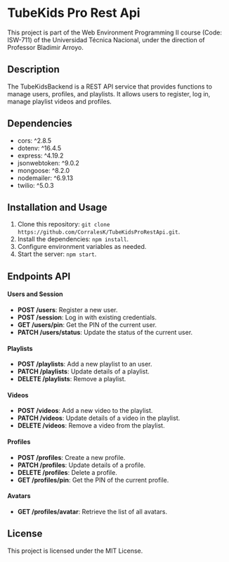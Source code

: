 # TubeKids Pro Rest Api

This project is part of the Web Environment Programming II course (Code: ISW-711) of the Universidad Técnica Nacional, under the direction of Professor Bladimir Arroyo.

## Description

The TubeKidsBackend is a REST API service that provides functions to manage users, profiles, and playlists. It allows users to register, log in, manage playlist videos and profiles.

## Dependencies

- cors: ^2.8.5
- dotenv: ^16.4.5
- express: ^4.19.2
- jsonwebtoken: ^9.0.2
- mongoose: ^8.2.0
- nodemailer: ^6.9.13
- twilio: ^5.0.3

## Installation and Usage

1. Clone this repository: `git clone https://github.com/CorralesK/TubeKidsProRestApi.git`.
2. Install the dependencies: `npm install`.
3. Configure environment variables as needed.
4. Start the server: `npm start`.

## Endpoints API

#### Users and Session
- **POST /users**: Register a new user.
- **POST /session**: Log in with existing credentials.
- **GET /users/pin**: Get the PIN of the current user.
- **PATCH /users/status**: Update the status of the current user.

#### Playlists
- **POST /playlists**: Add a new playlist to an user.
- **PATCH /playlists**: Update details of a playlist.
- **DELETE /playlists**: Remove a playlist.
  
#### Videos
- **POST /videos**: Add a new video to the playlist.
- **PATCH /videos**: Update details of a video in the playlist.
- **DELETE /videos**: Remove a video from the playlist.
  
#### Profiles
- **POST /profiles**: Create a new profile.
- **PATCH /profiles**: Update details of a profile.
- **DELETE /profiles**: Delete a profile.
- **GET /profiles/pin**: Get the PIN of the current profile.

#### Avatars
- **GET /profiles/avatar**: Retrieve the list of all avatars.

## License

This project is licensed under the MIT License.

